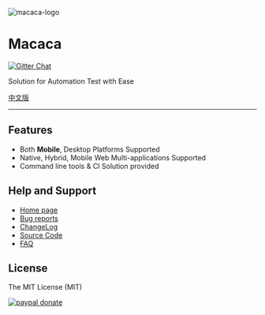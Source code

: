 ![macaca-logo](https://macacajs.github.io/macaca-logo/svg/monkey.svg)

# Macaca

[![Gitter Chat][gitter-image]][gitter-url]

[gitter-image]: https://img.shields.io/badge/GITTER-join%20chat-green.svg?style=flat-square
[gitter-url]: https://gitter.im/alibaba/macaca

Solution for Automation Test with Ease

[中文版](README.zh.md)

---

## Features

- Both **Mobile**, Desktop Platforms Supported
- Native, Hybrid, Mobile Web Multi-applications Supported
- Command line tools & CI Solution provided

## Help and Support

- [Home page](//macacajs.github.io)
- [Bug reports](//github.com/alibaba/macaca/issues/new)
- [ChangeLog](//macacajs.github.io/changelog.html)
- [Source Code](//github.com/macacajs)
- [FAQ](//macacajs.github.io/faq.html)

## License

The MIT License (MIT)

[![paypal donate][paypal-image]][paypal-url]

[paypal-image]: https://www.paypal.com/en_US/i/btn/btn_donate_SM.gif
[paypal-url]: https://www.paypal.com/cgi-bin/webscr?cmd=_xclick&business=xudafeng@126.com&currency_code=USD&amount=1&return=https://github.com/macacajs&item_name=Macaca&undefined_quantity=1&no_note=0
